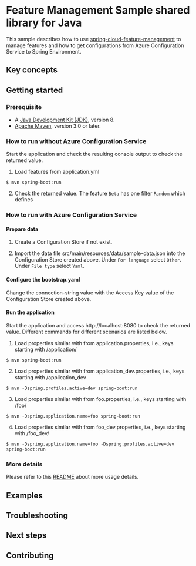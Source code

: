 # Feature Management Sample shared library for Java

This sample describes how to use [spring-cloud-feature-management](https://github.com/Azure/azure-sdk-for-java/blob/master/sdk/appconfiguration/azure-spring-cloud-feature-management/README.md) to manage features and how to get configurations from Azure Configuration Service to Spring Environment.

## Key concepts
## Getting started

### Prerequisite

* A [Java Development Kit (JDK)][jdk_link], version 8.
* [Apache Maven](http://maven.apache.org/), version 3.0 or later.

### How to run without Azure Configuration Service
Start the application and check the resulting console output to check the returned value.

1. Load features from application.yml
```
$ mvn spring-boot:run
```

2. Check the returned value. The feature `Beta` has one filter `Random` which defines

### How to run with Azure Configuration Service

#### Prepare data

1. Create a Configuration Store if not exist.

2. Import the data file src/main/resources/data/sample-data.json into the Configuration Store created above. Under `For language` select `Other`. Under `File type` select `Yaml`.

#### Configure the bootstrap.yaml

Change the connection-string value with the Access Key value of the Configuration Store created above.

#### Run the application

Start the application and access http://localhost:8080 to check the returned value. Different commands for different scenarios are listed below.

1. Load properties similar with from application.properties, i.e., keys starting with /application/
```
$ mvn spring-boot:run
```

2. Load properties similar with from application_dev.properties, i.e., keys starting with /application_dev
```
$ mvn -Dspring.profiles.active=dev spring-boot:run
```

3. Load properties similar with from foo.properties, i.e., keys starting with /foo/
```
$ mvn -Dspring.application.name=foo spring-boot:run
```

4. Load properties similar with from foo_dev.properties, i.e., keys starting with /foo_dev/
```
$ mvn -Dspring.application.name=foo -Dspring.profiles.active=dev spring-boot:run
```

### More details

Please refer to this [README](https://github.com/Azure/azure-sdk-for-java/blob/master/sdk/appconfiguration/azure-spring-cloud-starter-appconfiguration-config/README.md) about more usage details. 

## Examples
## Troubleshooting
## Next steps
## Contributing

<!-- LINKS -->
[jdk_link]: https://docs.microsoft.com/java/azure/jdk/?view=azure-java-stable

